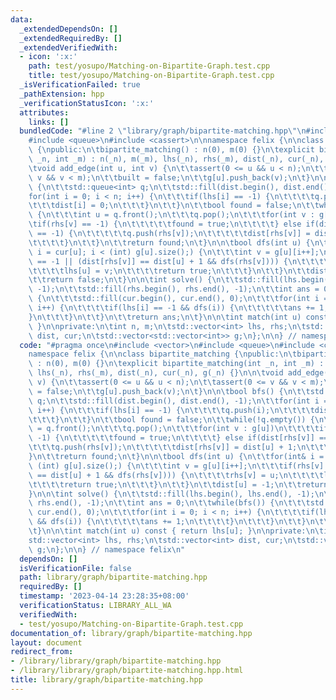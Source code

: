 ```yaml
---
data:
  _extendedDependsOn: []
  _extendedRequiredBy: []
  _extendedVerifiedWith:
  - icon: ':x:'
    path: test/yosupo/Matching-on-Bipartite-Graph.test.cpp
    title: test/yosupo/Matching-on-Bipartite-Graph.test.cpp
  _isVerificationFailed: true
  _pathExtension: hpp
  _verificationStatusIcon: ':x:'
  attributes:
    links: []
  bundledCode: "#line 2 \"library/graph/bipartite-matching.hpp\"\n#include <vector>\n\
    #include <queue>\n#include <cassert>\n\nnamespace felix {\n\nclass bipartite_matching\
    \ {\npublic:\n\tbipartite_matching() : n(0), m(0) {}\n\texplicit bipartite_matching(int\
    \ _n, int _m) : n(_n), m(_m), lhs(_n), rhs(_m), dist(_n), cur(_n), g(_n) {}\n\n\
    \tvoid add_edge(int u, int v) {\n\t\tassert(0 <= u && u < n);\n\t\tassert(0 <=\
    \ v && v < m);\n\t\tbuilt = false;\n\t\tg[u].push_back(v);\n\t}\n\n\tbool bfs()\
    \ {\n\t\tstd::queue<int> q;\n\t\tstd::fill(dist.begin(), dist.end(), -1);\n\t\t\
    for(int i = 0; i < n; i++) {\n\t\t\tif(lhs[i] == -1) {\n\t\t\t\tq.push(i);\n\t\
    \t\t\tdist[i] = 0;\n\t\t\t}\n\t\t}\n\t\tbool found = false;\n\t\twhile(!q.empty())\
    \ {\n\t\t\tint u = q.front();\n\t\t\tq.pop();\n\t\t\tfor(int v : g[u])\n\t\t\t\
    \tif(rhs[v] == -1) {\n\t\t\t\t\tfound = true;\n\t\t\t\t} else if(dist[rhs[v]]\
    \ == -1) {\n\t\t\t\t\tq.push(rhs[v]);\n\t\t\t\t\tdist[rhs[v]] = dist[u] + 1;\n\
    \t\t\t\t}\n\t\t}\n\t\treturn found;\n\t}\n\n\tbool dfs(int u) {\n\t\tfor(int&\
    \ i = cur[u]; i < (int) g[u].size();) {\n\t\t\tint v = g[u][i++];\n\t\t\tif(rhs[v]\
    \ == -1 || (dist[rhs[v]] == dist[u] + 1 && dfs(rhs[v]))) {\n\t\t\t\trhs[v] = u;\n\
    \t\t\t\tlhs[u] = v;\n\t\t\t\treturn true;\n\t\t\t}\n\t\t}\n\t\tdist[u] = -1;\n\
    \t\treturn false;\n\t}\n\n\tint solve() {\n\t\tstd::fill(lhs.begin(), lhs.end(),\
    \ -1);\n\t\tstd::fill(rhs.begin(), rhs.end(), -1);\n\t\tint ans = 0;\n\t\twhile(bfs())\
    \ {\n\t\t\tstd::fill(cur.begin(), cur.end(), 0);\n\t\t\tfor(int i = 0; i < n;\
    \ i++) {\n\t\t\t\tif(lhs[i] == -1 && dfs(i)) {\n\t\t\t\t\tans += 1;\n\t\t\t\t\
    }\n\t\t\t}\n\t\t}\n\t\treturn ans;\n\t}\n\n\tint match(int u) const { return lhs[u];\
    \ }\n\nprivate:\n\tint n, m;\n\tstd::vector<int> lhs, rhs;\n\tstd::vector<int>\
    \ dist, cur;\n\tstd::vector<std::vector<int>> g;\n};\n\n} // namespace felix\n"
  code: "#pragma once\n#include <vector>\n#include <queue>\n#include <cassert>\n\n\
    namespace felix {\n\nclass bipartite_matching {\npublic:\n\tbipartite_matching()\
    \ : n(0), m(0) {}\n\texplicit bipartite_matching(int _n, int _m) : n(_n), m(_m),\
    \ lhs(_n), rhs(_m), dist(_n), cur(_n), g(_n) {}\n\n\tvoid add_edge(int u, int\
    \ v) {\n\t\tassert(0 <= u && u < n);\n\t\tassert(0 <= v && v < m);\n\t\tbuilt\
    \ = false;\n\t\tg[u].push_back(v);\n\t}\n\n\tbool bfs() {\n\t\tstd::queue<int>\
    \ q;\n\t\tstd::fill(dist.begin(), dist.end(), -1);\n\t\tfor(int i = 0; i < n;\
    \ i++) {\n\t\t\tif(lhs[i] == -1) {\n\t\t\t\tq.push(i);\n\t\t\t\tdist[i] = 0;\n\
    \t\t\t}\n\t\t}\n\t\tbool found = false;\n\t\twhile(!q.empty()) {\n\t\t\tint u\
    \ = q.front();\n\t\t\tq.pop();\n\t\t\tfor(int v : g[u])\n\t\t\t\tif(rhs[v] ==\
    \ -1) {\n\t\t\t\t\tfound = true;\n\t\t\t\t} else if(dist[rhs[v]] == -1) {\n\t\t\
    \t\t\tq.push(rhs[v]);\n\t\t\t\t\tdist[rhs[v]] = dist[u] + 1;\n\t\t\t\t}\n\t\t\
    }\n\t\treturn found;\n\t}\n\n\tbool dfs(int u) {\n\t\tfor(int& i = cur[u]; i <\
    \ (int) g[u].size();) {\n\t\t\tint v = g[u][i++];\n\t\t\tif(rhs[v] == -1 || (dist[rhs[v]]\
    \ == dist[u] + 1 && dfs(rhs[v]))) {\n\t\t\t\trhs[v] = u;\n\t\t\t\tlhs[u] = v;\n\
    \t\t\t\treturn true;\n\t\t\t}\n\t\t}\n\t\tdist[u] = -1;\n\t\treturn false;\n\t\
    }\n\n\tint solve() {\n\t\tstd::fill(lhs.begin(), lhs.end(), -1);\n\t\tstd::fill(rhs.begin(),\
    \ rhs.end(), -1);\n\t\tint ans = 0;\n\t\twhile(bfs()) {\n\t\t\tstd::fill(cur.begin(),\
    \ cur.end(), 0);\n\t\t\tfor(int i = 0; i < n; i++) {\n\t\t\t\tif(lhs[i] == -1\
    \ && dfs(i)) {\n\t\t\t\t\tans += 1;\n\t\t\t\t}\n\t\t\t}\n\t\t}\n\t\treturn ans;\n\
    \t}\n\n\tint match(int u) const { return lhs[u]; }\n\nprivate:\n\tint n, m;\n\t\
    std::vector<int> lhs, rhs;\n\tstd::vector<int> dist, cur;\n\tstd::vector<std::vector<int>>\
    \ g;\n};\n\n} // namespace felix\n"
  dependsOn: []
  isVerificationFile: false
  path: library/graph/bipartite-matching.hpp
  requiredBy: []
  timestamp: '2023-04-14 23:28:35+08:00'
  verificationStatus: LIBRARY_ALL_WA
  verifiedWith:
  - test/yosupo/Matching-on-Bipartite-Graph.test.cpp
documentation_of: library/graph/bipartite-matching.hpp
layout: document
redirect_from:
- /library/library/graph/bipartite-matching.hpp
- /library/library/graph/bipartite-matching.hpp.html
title: library/graph/bipartite-matching.hpp
---
```

